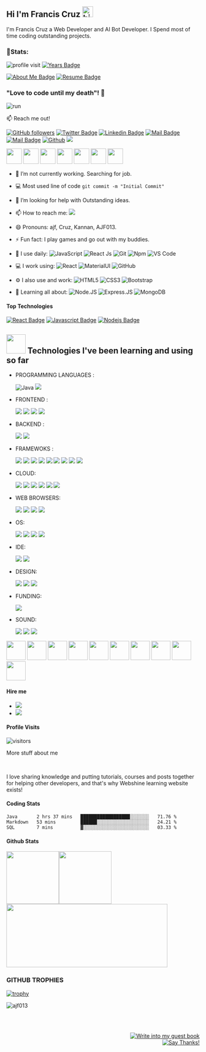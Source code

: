 ## Hi I'm Francis Cruz <img src="https://user-images.githubusercontent.com/1303154/88677602-1635ba80-d120-11ea-84d8-d263ba5fc3c0.gif" width="28px" alt="hi">

I'm Francis Cruz a Web Developer and AI Bot Developer. I Spend most of time coding outstanding projects.

### 👦Stats:
<div align="left">

![profile visit](https://komarev.com/ghpvc/?username=ajf013) 
[![Years Badge](https://badges.pufler.dev/years/ajf013)](https://badges.pufler.dev) <br/>

[![About Me Badge](https://img.shields.io/badge/-about.me-white?style=for-the-badge&logo=about.me&logoColor=00a98f&link=https://github.com/ajf013/ajf013/blob/master/README.md)](https://github.com/ajf013/ajf013/blob/master/README.md) [![Resume Badge](https://img.shields.io/badge/-resume-white?style=for-the-badge&logo=google-scholar&logoColor=ff7102&link=https://www.goodcv.com/cv/b412100c4b4cf25d2e3a3c35c4430289)](https://www.goodcv.com/cv/b412100c4b4cf25d2e3a3c35c4430289)
 
### "Love to code until my death"! 👋
![run](https://media.giphy.com/media/1337mjZhdNJWSY/giphy.gif)

:mailbox: Reach me out!

[![GitHub followers](https://img.shields.io/github/followers/ajf013?style=social)](https://www.github.com/ajf013)
[![Twitter Badge](https://img.shields.io/badge/-@Itsme_Ajf013-1ca0f1?style=flat&labelColor=1ca0f1&logo=twitter&logoColor=white&link=https://twitter.com/Itsme_Ajf013)](https://twitter.com/Itsme_Ajf013) 
[![Linkedin Badge](https://img.shields.io/badge/-ajf013-0e76a8?style=flat&labelColor=0e76a8&logo=linkedin&logoColor=white)](https://www.linkedin.com/in/ajf013-francis-cruz/) 
[![Mail Badge](https://img.shields.io/badge/-@its_me_ajf013-e84393?style=flat&labelColor=e84393&logo=instagram&logoColor=white)](https://www.instagram.com/its_me_ajf013/) 
[![Mail Badge](https://img.shields.io/badge/-AJF013-c0392b?style=flat&labelColor=c0392b&logo=gmail&logoColor=white)](mailto:cruzmma2021@gmail.com)
[![Github](https://img.shields.io/github/followers/ajf013?label=Follow&style=social)](https://github.com/ajf013)
<a href="https://franciscruz.netlify.app/"><img src="https://img.shields.io/website?down_color=lightgrey&down_message=down&up_color=%231e90ff&up_message=live&url=https%3A%2F%2Ffranciscruz.netlify.app/%2F" /></a> <br />

 <a href="https://www.linkedin.com/in/ajf013-francis-cruz/"><img src="https://github.com/ashutosh1919/ashutosh1919/blob/master/logos/linkedin.png" width="40" /></a>
<a href="https://www.youtube.com/c/MMAEntertainment"><img src="https://github.com/ashutosh1919/ashutosh1919/blob/master/logos/youtube-logo.png" width="40" /></a>
<a href="https://github.com/ajf013"><img src="https://github.com/ashutosh1919/ashutosh1919/blob/master/logos/github-logo.png" width="40" /></a>
<a href="https://www.facebook.com/francis.lashly/"><img src="https://github.com/ashutosh1919/ashutosh1919/blob/master/logos/facebook.png" width="40" /></a>
<a href="mailto:cruzmma2021@gmail.com"><img src="https://github.com/ashutosh1919/ashutosh1919/blob/master/logos/google-plus.png" width="40" /></a>
<a href="https://twitter.com/Itsme_Ajf013"><img src="https://github.com/ashutosh1919/ashutosh1919/blob/master/logos/twitter.png" width="40" /></a>
<a href="https://www.instagram.com/its_me_ajf013/"><img src="https://github.com/ashutosh1919/ashutosh1919/blob/master/logos/instagram.png" width="40" /></a>



<!-- TODO: Add last video link -->

- 🔭 I’m not currently working. Searching for job.
- :computer: Most used line of code `git commit -m "Initial Commit"`
- 🤔 I’m looking for help with Outstanding ideas.
- 📫 How to reach me: <a href="mailto:cruzmma2021@gamil.com"><img src="https://img.shields.io/badge/-cruzmma2021@gmail.com-D14836?style=flat-square&logo=Gmail&logoColor=white"/></a>
- 😄 Pronouns: ajf, Cruz, Kannan, AJF013.
- ⚡ Fun fact: I play games and go out with my buddies.

- 🚀 I use daily:
  ![JavaScript](https://img.shields.io/badge/-JavaScript-black?style=plastic&logo=javascript)
  ![React Js](https://img.shields.io/badge/-React-black?style=plastic&logo=react)
  ![Git](https://img.shields.io/badge/-Git-black?style=plastic&logo=git)
  ![Npm](https://img.shields.io/badge/-Npm-black?style=plastic&logo=npm)
  ![VS Code](https://img.shields.io/badge/-VS%20Code-007ACC?style=plastic&logo=visual-studio-code)

- 💻 I work using:
  ![React](https://img.shields.io/badge/-React-3b2e5a?style=plastic&logo=react)
  ![MaterialUI](https://img.shields.io/badge/-MatrialUI-0081CB?style=plastic&logo=material-UI)
  ![GitHub](https://img.shields.io/badge/-GitHub-181717?style=plastic&logo=github)

- ⚙️ I also use and work: 
  ![HTML5](https://img.shields.io/badge/-HTML5-E34F26?style=plastic&logo=html5&logoColor=white)
  ![CSS3](https://img.shields.io/badge/-CSS3-1572B6?style=plastic&logo=css3)
  ![Bootstrap](https://img.shields.io/badge/-Bootstrap-563D7C?style=plastic&logo=bootstrap)
- 🌱 Learning all about:
  ![Node.JS](https://img.shields.io/badge/-Node.JS-black?style=plastic&logo=Node.js) ![Express.JS](https://img.shields.io/badge/-Express.JS-c7b198?style=plastic&logo=Express.JS) 
  ![MongoDB](https://img.shields.io/badge/-MongoDB-black?style=plastic&logo=mongodb)

#### Top Technologies

<!-- TODO: Make technologies links takes you to repositories -->

[![React Badge](https://img.shields.io/badge/-React-61DBFB?style=for-the-badge&labelColor=black&logo=react&logoColor=61DBFB)](#) [![Javascript Badge](https://img.shields.io/badge/-Javascript-F0DB4F?style=for-the-badge&labelColor=black&logo=javascript&logoColor=F0DB4F)](#) [![Nodejs Badge](https://img.shields.io/badge/-Nodejs-3C873A?style=for-the-badge&labelColor=black&logo=node.js&logoColor=3C873A)](#) 

## <img src="https://media.giphy.com/media/WUlplcMpOCEmTGBtBW/giphy.gif" width="50"> Technologies I've been learning and using so far

- PROGRAMMING LANGUAGES : <br />
  
   <img alt="Java" src="https://img.shields.io/badge/java-%23ED8B00.svg?style=for-the-badge&logo=java&logoColor=white"/> 
   <img src="https://img.shields.io/badge/JavaScript-F7DF1E?style=for-the-badge&logo=javascript&logoColor=black" />

- FRONTEND : <br />
  
   <img src="https://img.shields.io/badge/HTML-239120?style=for-the-badge&logo=html5&logoColor=white" />
   <img src="https://img.shields.io/badge/HTML5-E34F26?style=for-the-badge&logo=html5&logoColor=white" /> 
   <img src="https://img.shields.io/badge/CSS-239120?&style=for-the-badge&logo=css3&logoColor=white" />
   <img src="https://img.shields.io/badge/CSS3-1572B6?style=for-the-badge&logo=css3&logoColor=white" />
  
- BACKEND : <br />
  
   <img src="https://img.shields.io/badge/MongoDB-4EA94B?style=for-the-badge&logo=mongodb&logoColor=white" />
   <img src="https://img.shields.io/badge/MariaDB-003545?style=for-the-badge&logo=mariadb&logoColor=white" />
  
 - FRAMEWOKS : <br />
  
    <img src="https://img.shields.io/badge/React-20232A?style=for-the-badge&logo=react&logoColor=61DAFB" />
    <img src="https://img.shields.io/badge/React_Router-CA4245?style=for-the-badge&logo=react-router&logoColor=white" />
    <img src="https://img.shields.io/badge/Node.js-43853D?style=for-the-badge&logo=node-dot-js&logoColor=white" />
    <img src= "https://img.shields.io/badge/npm-CB3837?style=for-the-badge&logo=npm&logoColor=white" />
    <img src ="https://img.shields.io/badge/Yarn-2C8EBB?style=for-the-badge&logo=yarn&logoColor=white" />
    <img src ="https://img.shields.io/badge/Git-F05032?style=for-the-badge&logo=git&logoColor=white" />
    <img src = "https://img.shields.io/badge/Express.js-000000?style=for-the-badge&logo=express&logoColor=white" />
    <img src="https://img.shields.io/badge/Markdown-000000?style=for-the-badge&logo=markdown&logoColor=white" />
    <img src="https://img.shields.io/badge/Bootstrap-563D7C?style=for-the-badge&logo=bootstrap&logoColor=white" />
  
- CLOUD: <br />
  
    <img src="https://img.shields.io/badge/microsoft%20azure-0089D6?style=for-the-badge&logo=microsoft-azure&logoColor=white" />
    <img src="https://img.shields.io/badge/Amazon_AWS-232F3E?style=for-the-badge&logo=amazon-aws&logoColor=white" />
    <img src="https://img.shields.io/badge/Google_Cloud-4285F4?style=for-the-badge&logo=google-cloud&logoColor=white" />
    <img src="https://img.shields.io/badge/Heroku-430098?style=for-the-badge&logo=heroku&logoColor=white" />
    <img src="https://img.shields.io/badge/Netlify-00C7B7?style=for-the-badge&logo=netlify&logoColor=white" />
    <img src="https://img.shields.io/badge/firebase-ffca28?style=for-the-badge&logo=firebase&logoColor=black" />
  
 - WEB BROWSERS: <br />
  
    <img src="https://img.shields.io/badge/Google_chrome-4285F4?style=for-the-badge&logo=Google-chrome&logoColor=white" />
    <img src="https://img.shields.io/badge/Firefox_Browser-FF7139?style=for-the-badge&logo=Firefox-Browser&logoColor=white" />
    <img src=" 	https://img.shields.io/badge/Microsoft_Edge-0078D7?style=for-the-badge&logo=Microsoft-edge&logoColor=white" />
    <img src="https://img.shields.io/badge/Brave-FF1B2D?style=for-the-badge&logo=Brave&logoColor=white" />
  
- OS: <br />
  
    <img src="https://img.shields.io/badge/Windows-0078D6?style=for-the-badge&logo=windows&logoColor=white" />
    <img src="https://img.shields.io/badge/Ubuntu-E95420?style=for-the-badge&logo=ubuntu&logoColor=white" />
    <img src="https://img.shields.io/badge/Windows_XP-003399?style=for-the-badge&logo=windows-xp&logoColor=white" />
    <img src="https://img.shields.io/badge/Android-3DDC84?style=for-the-badge&logo=android&logoColor=white" />
  
- IDE: <br />
  
    <img src="https://img.shields.io/badge/Visual_Studio_Code-0078D4?style=for-the-badge&logo=visual%20studio%20code&logoColor=white" />
    <img src="https://img.shields.io/badge/Atom-66595C?style=for-the-badge&logo=Atom&logoColor=white" />
    
 - DESIGN: <br />
  
    <img src="https://img.shields.io/badge/Adobe%20Illustrator-FF9A00?style=for-the-badge&logo=adobe%20illustrator&logoColor=white" />
    <img src="https://img.shields.io/badge/Adobe%20Photoshop-31A8FF?style=for-the-badge&logo=Adobe%20Photoshop&logoColor=black" />
    <img src="https://img.shields.io/badge/Canva-%2300C4CC.svg?&style=for-the-badge&logo=Canva&logoColor=white" />
  
 - FUNDING: <br />
  
    <img src ="https://img.shields.io/badge/Buy_Me_A_Coffee-FFDD00?style=for-the-badge&logo=buy-me-a-coffee&logoColor=black" />
  
 - SOUND: <br />
  
    <img src="https://img.shields.io/badge/Spotify-1ED760?&style=for-the-badge&logo=spotify&logoColor=white" />
    <img src="https://img.shields.io/badge/YouTube_Music-FF0000?style=for-the-badge&logo=youtube-music&logoColor=white" />
    <img src="https://img.shields.io/badge/SoundCloud-FF3300?style=for-the-badge&logo=soundcloud&logoColor=white" />
 
<code><img height="50" src="https://www.vectorlogo.zone/logos/mongodb/mongodb-ar21.svg"></code>
<code><img height="50" src="https://www.vectorlogo.zone/logos/expressjs/expressjs-ar21.svg"></code>
<code><img height="50" src="https://www.vectorlogo.zone/logos/reactjs/reactjs-ar21.svg"></code>
<code><img height="50" src="https://www.vectorlogo.zone/logos/nodejs/nodejs-horizontal.svg"></code>
<code><img height="50" src="https://www.vectorlogo.zone/logos/socketio/socketio-ar21.svg"></code>
<code><img height="50" src="https://www.vectorlogo.zone/logos/github/github-ar21.svg"></code>
<code><img height="50" src="https://www.vectorlogo.zone/logos/getbootstrap/getbootstrap-ar21.svg"></code>
<code><img height="50" src="https://www.vectorlogo.zone/logos/heroku/heroku-ar21.svg"></code>
<code><img height="50" src="https://www.vectorlogo.zone/logos/netlify/netlify-ar21.svg"></code>
<code><img height="50" src="https://www.vectorlogo.zone/logos/firebase/firebase-ar21.svg"></code>

#### Hire me
- <a href="https://www.goodcv.com/cv/b412100c4b4cf25d2e3a3c35c4430289"><img src="https://img.shields.io/badge/-Resume-3423A6?style=flat-square&logo=Google-Chrome&logoColor=white"/></a>
- <a href="mailto:cruzmma2021@gamil.com"><img src="https://img.shields.io/badge/-cruzmma2021@gmail.com-D14836?style=flat-square&logo=Gmail&logoColor=white"/></a>


#### Profile Visits 

![visitors](https://komarev.com/ghpvc/?username=ajf013)

More stuff about me

<br >

I love sharing knowledge and putting tutorials, courses and posts together for helping other developers, and that's why Webshine learning website exists!

#### Coding Stats

<!--START_SECTION:waka-->
```text
Java       2 hrs 37 mins   ██████████████████░░░░░░░   71.76 % 
Markdown   53 mins         ██████░░░░░░░░░░░░░░░░░░░   24.21 % 
SQL        7 mins          ▓░░░░░░░░░░░░░░░░░░░░░░░░   03.33 % 
```
<!--END_SECTION:waka-->

#### Github Stats 
<img height="137px" src="https://github-readme-stats.vercel.app/api?username=ajf013&hide_title=true&hide_border=true&show_icons=true&include_all_commits=true&count_private=true&line_height=21&text_color=000&icon_color=000&bg_color=0,ea6161,ffc64d,fffc4d,52fa5a&theme=graywhite" /><!-- wi*quL3fcV --><img height="137px" src="https://github-readme-stats.vercel.app/api/top-langs/?username=ajf013&hide=html&hide_title=true&hide_border=true&layout=compact&langs_count=6&exclude_repo=comp426,Redventures-Movie-Quotes&text_color=000&icon_color=fff&bg_color=0,52fa5a,4dfcff,c64dff&theme=graywhite" /></a><img src ="https://activity-graph.herokuapp.com/graph?username=ajf013&bg_color=ffffff&color=6600ff&line=0400ff&point=03d3d&area=true&hide_border=true" width="420" height="165" >


### GITHUB TROPHIES
[![trophy](https://github-profile-trophy.vercel.app/?username=ajf013)](https://github.com/ryo-ma/github-profile-trophy)<br>


<p><img align="center" src="https://github-readme-streak-stats.herokuapp.com/?user=ajf013&" alt="ajf013" /></p>
<div align="right">
<br/>
<br/>  

[![Write into my guest book](https://img.shields.io/badge/-___%20%F0%9F%96%8B%20Write%20into%20my%20guest%20book-red?style=flat-round)](https://github.com/ajf013/ajf013/issues/new?template=Guestbook_entry.md&title=Adding+<username>+to+guestbook)
<br/>
[![Say Thanks!](https://img.shields.io/badge/Say%20Thanks-!-1EAEDB.svg)](https://saythanks.io/to/jeni13franc@gmail.com)

</div>
